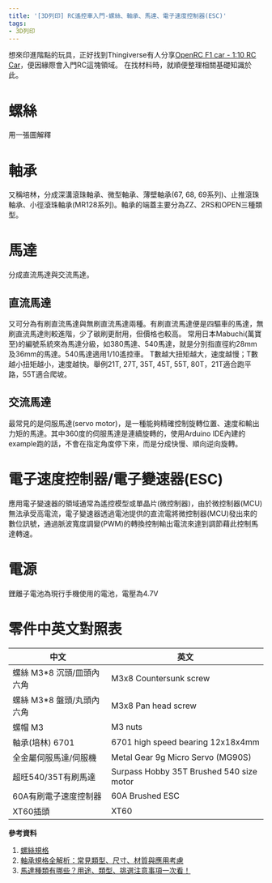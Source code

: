 ```yaml
---
title: '[3D列印] RC遙控車入門-螺絲、軸承、馬達、電子速度控制器(ESC)'
tags:
- 3D列印
---
```

想來印進階點的玩具，正好找到Thingiverse有人分享[OpenRC F1 car - 1:10 RC Car](https://www.thingiverse.com/thing:1193309)，便因緣際會入門RC這塊領域。
在找材料時，就順便整理相關基礎知識於此。
<!--more-->

# 螺絲

用一張圖解釋

# 軸承

又稱培林，分成深溝滾珠軸承、微型軸承、薄壁軸承(67, 68, 69系列)、止推滾珠軸承、小徑滾珠軸承(MR128系列)。軸承的端蓋主要分為ZZ、2RS和OPEN三種類型。

# 馬達

分成直流馬達與交流馬達。

## 直流馬達

又可分為有刷直流馬達與無刷直流馬達兩種。有刷直流馬達便是四驅車的馬達，無刷直流馬達則較進階，少了碳刷更耐用，但價格也較高。
常用日本Mabuchi(萬寶至)的編號系統來為馬達分級，如380馬達、540馬達，就是分別指直徑約28mm及36mm的馬達。540馬達適用1/10遙控車。
T數越大扭矩越大，速度越慢；T數越小扭矩越小，速度越快。舉例21T, 27T, 35T, 45T, 55T, 80T，21T適合跑平路，55T適合爬坡。

## 交流馬達

最常見的是伺服馬達(servo motor)，是一種能夠精確控制旋轉位置、速度和輸出力矩的馬達。其中360度的伺服馬達是連續旋轉的，使用Arduino IDE內建的example跑的話，不會在指定角度停下來，而是分成快慢、順向逆向旋轉。

# 電子速度控制器/電子變速器(ESC)

應用電子變速器的領域通常為遙控模型或單晶片(微控制器)，由於微控制器(MCU)無法承受高電流，電子變速器透過電池提供的直流電將微控制器(MCU)發出來的數位訊號，通過脈波寬度調變(PWM)的轉換控制輸出電流來達到調節藉此控制馬達轉速。

# 電源

鋰離子電池為現行手機使用的電池，電壓為4.7V

# 零件中英文對照表

|中文                   |英文                   |
|-----------------------|----------------------|
|螺絲 M3*8 沉頭/皿頭內六角|M3x8 Countersunk screw|
|螺絲 M3*8 盤頭/丸頭內六角|M3x8 Pan head screw   |
|螺帽 M3                 |M3 nuts               |
|軸承(培林) 6701         |6701 high speed bearing 12x18x4mm|
|全金屬伺服馬達/伺服機    |Metal Gear 9g Micro Servo (MG90S)|
|超旺540/35T有刷馬達     |Surpass Hobby 35T Brushed 540 size motor|
|60A有刷電子速度控制器    |60A Brushed ESC       |
|XT60插頭                |XT60                  |

**參考資料**
1. [螺絲規格](https://screwtechbuy.com/collections/%E8%9E%BA%E7%B5%B2-f%E9%A0%AD)
2. [軸承規格全解析：常見類型、尺寸、材質與應用考慮](https://iskbearing.com.tw/news/knowledge/introduction-to-bearing-specifications)
3. [馬達種類有哪些？用途、類型、挑選注意事項一次看！](https://www.sesamemotor.com/blog_detail/motor-select-tips)